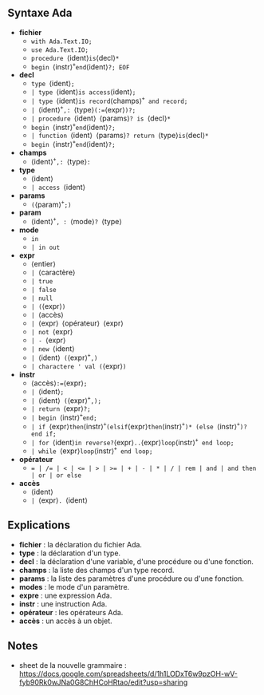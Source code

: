 ## Syntaxe Ada

* **fichier**
    * `with Ada.Text.IO;`
    * `use Ada.Text.IO;`
    * `procedure `&#x27E8;ident&#x27E9;` is `&#x27E8;decl&#x27E9;`*`
    * `begin `&#x27E8;instr&#x27E9;<sup>`+`</sup>` end `&#x27E8;ident&#x27E9;`?; EOF`
* **decl**
    * `type `&#x27E8;ident&#x27E9;`;`
    * `| type `&#x27E8;ident&#x27E9;` is access `&#x27E8;ident&#x27E9;`;`
    * `| type `&#x27E8;ident&#x27E9;` is record `&#x27E8;champs&#x27E9;<sup>`+`</sup>` and record;`
    * `| `&#x27E8;ident&#x27E9;<sup>`+`</sup>`,: `&#x27E8;type&#x27E9;` (:= `&#x27E8;expr&#x27E9;`)?;`
    * `| procedure `&#x27E8;ident&#x27E9;` `&#x27E8;params&#x27E9;`? is `&#x27E8;decl&#x27E9;`*`
    * `begin `&#x27E8;instr&#x27E9;<sup>`+`</sup>` end `&#x27E8;ident&#x27E9;`?;`
    * `| function `&#x27E8;ident&#x27E9;` `&#x27E8;params&#x27E9;`? return `&#x27E8;type&#x27E9;` is `&#x27E8;decl&#x27E9;`*`
    * `begin `&#x27E8;instr&#x27E9;<sup>`+`</sup>` end `&#x27E8;ident&#x27E9;`?;`
* **champs**
    * &#x27E8;ident&#x27E9;<sup>`+`</sup>`,: `&#x27E8;type&#x27E9;`:`
* **type**
    * &#x27E8;ident&#x27E9;
    * `| access `&#x27E8;ident&#x27E9;
* **params**
    * `(`&#x27E8;param&#x27E9;<sup>`+`</sup>`;)`
* **param**    
    * &#x27E8;ident&#x27E9;<sup>`+`</sup>`, : `&#x27E8;mode&#x27E9;`? `&#x27E8;type&#x27E9;
* **mode**
    * `in`
    * `| in out`
* **expr**
    * &#x27E8;entier&#x27E9;
    * `| `&#x27E8;caractère&#x27E9;
    * `| true`
    * `| false`
    * `| null`
    * `| (`&#x27E8;expr&#x27E9;`)`
    * `| `&#x27E8;accès&#x27E9;
    * `| `&#x27E8;expr&#x27E9;` `&#x27E8;opérateur&#x27E9;` `&#x27E8;expr&#x27E9;
    * `| not `&#x27E8;expr&#x27E9;
    * `| - `&#x27E8;expr&#x27E9;
    * `| new `&#x27E8;ident&#x27E9;
    * `| `&#x27E8;ident&#x27E9;` (`&#x27E8;expr&#x27E9;<sup>`+`</sup>`,)`
    * `| charactere ' val (`&#x27E8;expr&#x27E9;`)`
* **instr**
    * &#x27E8;accès&#x27E9;` := `&#x27E8;expr&#x27E9;`;`
    * `| `&#x27E8;ident&#x27E9;`;`
    * `| `&#x27E8;ident&#x27E9;` (`&#x27E8;expr&#x27E9;<sup>`+`</sup>`,);`
    * `| return `&#x27E8;expr&#x27E9;`?;`
    * `| begin `&#x27E8;instr&#x27E9;<sup>`+`</sup>`end;`
    * `| if `&#x27E8;expr&#x27E9;` then `&#x27E8;instr&#x27E9;<sup>`+`</sup>` (elsif `&#x27E8;expr&#x27E9;` then `&#x27E8;instr&#x27E9;<sup>`+`</sup>`)* (else `&#x27E8;instr&#x27E9;<sup>`+`</sup>`)? end if;`
    * `| for `&#x27E8;ident&#x27E9;` in reverse? `&#x27E8;expr&#x27E9;`..`&#x27E8;expr&#x27E9;` loop `&#x27E8;instr&#x27E9;<sup>`+`</sup>` end loop;`
    * `| while `&#x27E8;expr&#x27E9;` loop `&#x27E8;instr&#x27E9;<sup>`+`</sup>` end loop;`
* **opérateur**
    + `= | /= | < | <= | > | >= | + | - | * | / | rem | and | and then | or | or else`
* **accès**
    *  &#x27E8;ident&#x27E9;
    * `| `&#x27E8;expr&#x27E9;`. `&#x27E8;ident&#x27E9;

## Explications

* **fichier** : la déclaration du fichier Ada.
* **type** : la déclaration d'un type.
* **decl** : la déclaration d'une variable, d'une procédure ou d'une fonction.
* **champs** : la liste des champs d'un type record.
* **params** : la liste des paramètres d'une procédure ou d'une fonction.
* **modes** : le mode d'un paramètre.
* **expre** : une expression Ada.
* **instr** : une instruction Ada.
* **opérateur** : les opérateurs Ada.
* **accès** : un accès à un objet.

## Notes

* sheet de la nouvelle grammaire : https://docs.google.com/spreadsheets/d/1h1LODxT6w9pzOH-wV-fyb90Rk0wJNa0G8ChHCoHRtao/edit?usp=sharing
